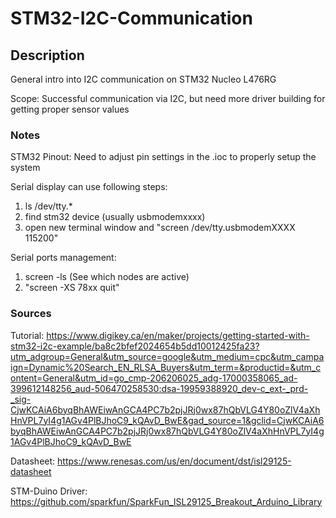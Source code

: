 # STM32-I2C-Communication

## Description 
General intro into I2C communication on STM32 Nucleo L476RG

Scope: Successful communication via I2C, but need more driver building for getting proper sensor values

### Notes

STM32 Pinout: Need to adjust pin settings in the .ioc to properly setup the system

Serial display can use following steps:
1. ls /dev/tty.*
2. find stm32 device (usually usbmodemxxxx)
3. open new terminal window and "screen /dev/tty.usbmodemXXXX 115200"

Serial ports management:
1. screen -ls (See which nodes are active)
2. "screen -XS 78xx quit"

### Sources
Tutorial: https://www.digikey.ca/en/maker/projects/getting-started-with-stm32-i2c-example/ba8c2bfef2024654b5dd10012425fa23?utm_adgroup=General&utm_source=google&utm_medium=cpc&utm_campaign=Dynamic%20Search_EN_RLSA_Buyers&utm_term=&productid=&utm_content=General&utm_id=go_cmp-206206025_adg-17000358065_ad-399612148256_aud-506470258530:dsa-19959388920_dev-c_ext-_prd-_sig-CjwKCAiA6byqBhAWEiwAnGCA4PC7b2pjJRj0wx87hQbVLG4Y80oZlV4aXhHnVPL7yI4g1AGv4PlBJhoC9_kQAvD_BwE&gad_source=1&gclid=CjwKCAiA6byqBhAWEiwAnGCA4PC7b2pjJRj0wx87hQbVLG4Y80oZlV4aXhHnVPL7yI4g1AGv4PlBJhoC9_kQAvD_BwE

Datasheet: https://www.renesas.com/us/en/document/dst/isl29125-datasheet

STM-Duino Driver: https://github.com/sparkfun/SparkFun_ISL29125_Breakout_Arduino_Library
